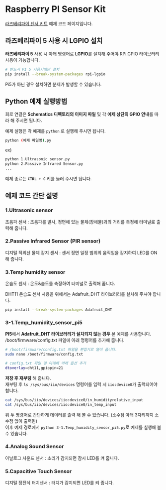 # Raspberry PI Sensor Kit  

[라즈베리파이 센서 키트](https://www.eleparts.co.kr/EPXDTWR8) 예제 코드 페이지입니다.  
  
## 라즈베리파이 5 사용 시 LGPIO 설치  
  
**라즈베리파이 5** 사용 시 아래 명령어로 **LGPIO**를 설치해 주어야 RPi.GPIO 라이브러리 사용이 가능합니다.  

```bash  
# 반드시 PI 5 사용시에만 설치
pip install --break-system-packages rpi-lgpio
```
  
Pi5가 아닌 경우 설치하면 분제가 발생할 수 있습니다.  
  
## Python 예제 실행방법  

회로 연결은 **Schematics 디렉토리의 이미지 파일** 및 각 **예제 상단의 GPIO 안내**를 따라 해 주시면 됩니다.  

예제 실행은 각 예제를 `python` 로 실행해 주시면 됩니다.

```bash
python (예제 파일명).py
```

ex)  

```bash
python 1.Ultrasonic sensor.py  
python 2.Passive Infrared Sensor.py  
...  
```

예제 종료는 **`CTRL + C`** 키를 눌러 주시면 됩니다.  

## 예제 코드 간단 설명  

### 1.Ultrasonic sensor  

초음파 센서 : 초음파를 발사, 정면에 있는 물체(장애물)과의 거리를 측정해 터미널로 출력해 줍니다.  

### 2.Passive Infrared Sensor (PIR sensor)  

디지털 적외선 물체 감지 센서 : 센서 정면 일정 범위의 움직임을 감지하여 LED를 ON 해 줍니다.  

### 3.Temp humidity sensor  
  
온습도 센서 : 온도&습도를 측정하여 터미널로 출력해 줍니다.  

DHT11 온습도 센서 사용을 위해서는 Adafruit_DHT 라이브러리를 설치해 주셔야 합니다.  

```bash
pip install --break-system-packages Adafruit_DHT  
```

### 3-1.Temp_humidity_sensor_pi5  
  
**PI5**에서 **Adafruit_DHT 라이브러리가 설치되지 않는 경우** 본 예제를 사용합니다.  
/boot/firmware/config.txt 파일에 아래 명령어를 추가해 줍니다.  
  
```bash
# /boot/firmware/config.txt 파일을 편집기로 열어 줍니다.
sudo nano /boot/firmware/config.txt

# config.txt 파일 맨 아래에 아래 옵션 추가
dtoverlay=dht11,gpiopin=21
```  

**저장 후 재부팅** 해 줍니다.  
재부팅 후 `ls /sys/bus/iio/devices` 명령어를 입력 시 `iio:device0`가 출력되어야 합니다.  
  
```bash
cat /sys/bus/iio/devices/iio:device0/in_humidityrelative_input  
cat /sys/bus/iio/devices/iio:device0/in_temp_input
```  

위 두 명령어로 간단하게 데이터를 출력 해 볼 수 있습니다. (소수점 아래 3자리까지 소수점 없이 출력됨)  
이후 예제 경로에서 `python 3-1.Temp_humidity_sensor_pi5.py`로 예제를 실행해 볼 수 있습니다.  
  
### 4.Analog Sound Sensor  

아날로그 사운드 센서 : 소리가 감지되면 잠시 LED를 켜 줍니다.  

### 5.Capacitive Touch Sensor  

디지털 정전식 터치센서 : 터치가 감지되면 LED를 켜 줍니다.  
